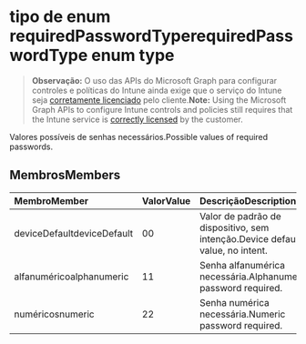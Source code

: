 # <a name="requiredpasswordtype-enum-type"></a><span data-ttu-id="d1410-101">tipo de enum requiredPasswordType</span><span class="sxs-lookup"><span data-stu-id="d1410-101">requiredPasswordType enum type</span></span>

> <span data-ttu-id="d1410-102">**Observação:** O uso das APIs do Microsoft Graph para configurar controles e políticas do Intune ainda exige que o serviço do Intune seja [corretamente licenciado](https://go.microsoft.com/fwlink/?linkid=839381) pelo cliente.</span><span class="sxs-lookup"><span data-stu-id="d1410-102">**Note:** Using the Microsoft Graph APIs to configure Intune controls and policies still requires that the Intune service is [correctly licensed](https://go.microsoft.com/fwlink/?linkid=839381) by the customer.</span></span>

<span data-ttu-id="d1410-103">Valores possíveis de senhas necessários.</span><span class="sxs-lookup"><span data-stu-id="d1410-103">Possible values of required passwords.</span></span>
## <a name="members"></a><span data-ttu-id="d1410-104">Membros</span><span class="sxs-lookup"><span data-stu-id="d1410-104">Members</span></span>
|<span data-ttu-id="d1410-105">Membro</span><span class="sxs-lookup"><span data-stu-id="d1410-105">Member</span></span>|<span data-ttu-id="d1410-106">Valor</span><span class="sxs-lookup"><span data-stu-id="d1410-106">Value</span></span>|<span data-ttu-id="d1410-107">Descrição</span><span class="sxs-lookup"><span data-stu-id="d1410-107">Description</span></span>|
|:---|:---|:---|
|<span data-ttu-id="d1410-108">deviceDefault</span><span class="sxs-lookup"><span data-stu-id="d1410-108">deviceDefault</span></span>|<span data-ttu-id="d1410-109">0</span><span class="sxs-lookup"><span data-stu-id="d1410-109">0</span></span>|<span data-ttu-id="d1410-110">Valor de padrão de dispositivo, sem intenção.</span><span class="sxs-lookup"><span data-stu-id="d1410-110">Device default value, no intent.</span></span>|
|<span data-ttu-id="d1410-111">alfanumérico</span><span class="sxs-lookup"><span data-stu-id="d1410-111">alphanumeric</span></span>|<span data-ttu-id="d1410-112">1</span><span class="sxs-lookup"><span data-stu-id="d1410-112">1</span></span>|<span data-ttu-id="d1410-113">Senha alfanumérica necessária.</span><span class="sxs-lookup"><span data-stu-id="d1410-113">Alphanumeric password required.</span></span>|
|<span data-ttu-id="d1410-114">numéricos</span><span class="sxs-lookup"><span data-stu-id="d1410-114">numeric</span></span>|<span data-ttu-id="d1410-115">2</span><span class="sxs-lookup"><span data-stu-id="d1410-115">2</span></span>|<span data-ttu-id="d1410-116">Senha numérica necessária.</span><span class="sxs-lookup"><span data-stu-id="d1410-116">Numeric password required.</span></span>|



